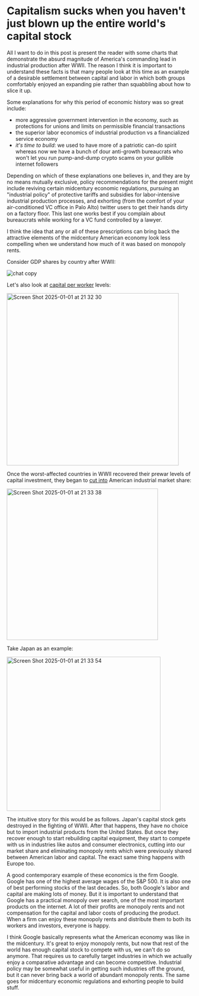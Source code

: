 # Capitalism sucks when you haven't just blown up the entire world's capital stock

All I want to do in this post is present the reader with some charts that demonstrate the absurd magnitude of America's commanding lead in industrial production after WWII. The reason I think it is important to understand these facts is that many people look at this time as an example of a desirable settlement between capital and labor in which both groups comfortably enjoyed an expanding pie rather than squabbling about how to slice it up.  

Some explanations for why this period of economic history was so great include:
- more aggressive government intervention in the economy, such as protections for unions and limits on permissible financial transactions
- the superior labor economics of industrial production vs a financialized service economy
- *it's time to build*: we used to have more of a patriotic can-do spirit whereas now we have a bunch of dour anti-growth bureaucrats who won't let you run pump-and-dump crypto scams on your gullible internet followers

Depending on which of these explanations one believes in, and they are by no means mutually exclusive, policy recommendations for the present might include reviving certain midcentury economic regulations, pursuing an "industrial policy" of protective tariffs and subsidies for labor-intensive industrial production processes, and exhorting (from the comfort of your air-conditioned VC office in Palo Alto) twitter users to get their hands dirty on a factory floor. This last one works best if you complain about bureaucrats while working for a VC fund controlled by a lawyer.

I think the idea that any or all of these prescriptions can bring back the attractive elements of the midcentury American economy look less compelling when we understand how much of it was based on monopoly rents.

Consider GDP shares by country after WWII:

![chat copy](https://github.com/user-attachments/assets/15b0b36f-53a9-400b-9cb2-5d6643754c4d)


Let's also look at [capital per worker](https://www.frbsf.org/wp-content/uploads/wp04-14bk.pdf) levels:


<img width="464" alt="Screen Shot 2025-01-01 at 21 32 30" src="https://github.com/user-attachments/assets/fd159cfd-9934-4cb3-ac69-af9ab2366a03" />



 
 
Once the worst-affected countries in WWII recovered their prewar levels of capital investment, they began to [cut into](https://www.nber.org/system/files/chapters/c11297/c11297.pdf) American industrial market share:


<img width="408" alt="Screen Shot 2025-01-01 at 21 33 38" src="https://github.com/user-attachments/assets/11af0739-2457-4aa2-a5b2-c4358a479092" />





   
Take Japan as an example:


<img width="415" alt="Screen Shot 2025-01-01 at 21 33 54" src="https://github.com/user-attachments/assets/dced3f01-889a-418d-be0f-1b7f1dc86f80" />



The intuitive story for this would be as follows. Japan's capital stock gets destroyed in the fighting of WWII. After that happens, they have no choice but to import industrial products from the United States. But once they recover enough to start rebuilding capital equipment, they start to compete with us in industries like autos and consumer electronics, cutting into our market share and eliminating monopoly rents which were previously shared between American labor and capital. The exact same thing happens with Europe too.

A good contemporary example of these economics is the firm Google. Google has one of the highest average wages of the S&P 500. It is also one of best performing stocks of the last decades. So, both Google's labor and capital are making lots of money. But it is important to understand that Google has a practical monopoly over search, one of the most important products on the internet. A lot of their profits are monopoly rents and not compensation for the capital and labor costs of producing the product. When a firm can enjoy these monopoly rents and distribute them to both its workers and investors, everyone is happy. 

I think Google basically represents what the American economy was like in the midcentury. It's great to enjoy monopoly rents, but now that rest of the world has enough capital stock to compete with us, we can't do so anymore. That requires us to carefully target industries in which we actually enjoy a comparative advantage and can become competitive. Industrial policy may be somewhat useful in getting such industries off the ground, but it can never bring back a world of abundant monopoly rents. The same goes for midcentury economic regulations and exhorting people to build stuff. 

